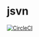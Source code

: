 # jsvn

[![CircleCI](https://circleci.com/gh/xgrg/jsvn/tree/gh-pages.svg?style=svg)](https://circleci.com/gh/xgrg/jsvn/tree/gh-pages)
